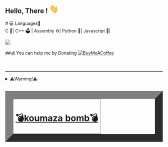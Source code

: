 <h2>Hello, There ! <img src="https://github.com/Parply/Parply/blob/master/.github/Hi.gif?raw=true" width="30px"> </h2>
# 💻 Languages👾
<br>
C 📃|
C++ 🗳 |
Assembly ⚙|
Python 🐍|
Javascript 📂|

![](https://github-readme-stats.vercel.app/api/top-langs/?username=swerce&theme=dark&hide_border=false&include_all_commits=false&count_private=false&layout=compact)

##💰 You can help me by Donating
  [![BuyMeACoffee](https://img.shields.io/badge/Buy%20Me%20a%20Coffee-ffdd00?style=for-the-badge&logo=buy-me-a-coffee&logoColor=black)](https://buymeacoffee.com/swerce)
  
<br/>

---
<details><summary>⚠️Warning!⚠️<br><br><ins><table align="center" border="25"><tr><td colspan=0 align="center"><h1>💣<ins>koumaza</ins> <ins>bomb</ins>💣</h1></td></tr></table></ins></summary>

<table align="center" border="-200"><tr><td colspan=0 align="center">
Are you sure?

| [_Yes_](https://github.com/koumaza/koumaza/blob/master/Bom.md) | __No__ |
| --- |----|
</table></tr></td>

<ins><table align="center" border="0"><tr><td colspan=0 align="center"><h1>💣💣💣<ins>Unlimited</ins> <ins>bomb</ins>💣💣💣</h1></td></tr></ins>
<tr><td colspan=0 align="center"><a href="https://github.com/koumaza/koumaza/blob/Main/.github/%3F%3F%3F%3F.md">Enter</a></td></tr>
</table>
</details>
